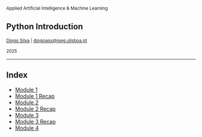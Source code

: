 <img data-src="img/iseg_logo.png" height=100>
<p><small>Applied Artificial Intelligence & Machine Learning</small></p>
<h2>Python Introduction</h2>
<p><small><a href="https://www.diogoaos.com/">Diogo Silva</a> | <a href="mailto:diogoaos@iseg.ulisboa.pt">diogoaos@iseg.ulisboa.pt</a></small>
</p>
<p><small>2025</small></p>

---

## Index

- [Module 1](#lesson1)
- [Module 1 Recap](#lesson1_recap)
- [Module 2](#lesson2)
- [Module 2 Recap](#lesson2_recap)
- [Module 3](#lesson3)
- [Module 3 Recap](#lesson3_recap)
- [Module 4](#lesson4)
<!-- - [Lesson 4 Recap]() -->
